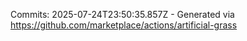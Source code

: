 Commits: 2025-07-24T23:50:35.857Z - Generated via https://github.com/marketplace/actions/artificial-grass
<br>
